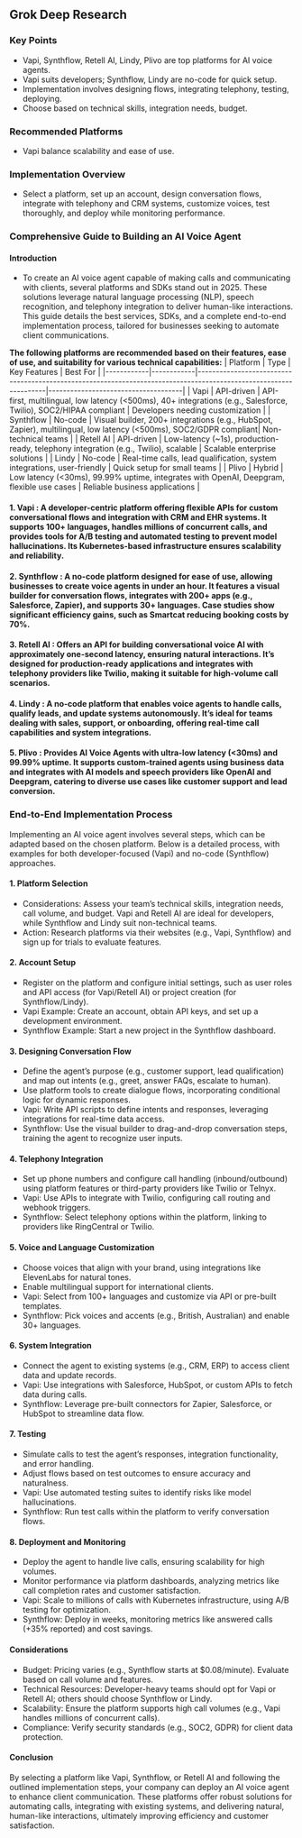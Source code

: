 ## Grok Deep Research

### Key Points

- Vapi, Synthflow, Retell AI, Lindy, Plivo are top platforms for AI voice agents.
- Vapi suits developers; Synthflow, Lindy are no-code for quick setup.
- Implementation involves designing flows, integrating telephony, testing, deploying.
- Choose based on technical skills, integration needs, budget.

### Recommended Platforms

- Vapi  balance scalability and ease of use.

### Implementation Overview
- Select a platform, set up an account, design conversation flows, integrate with telephony and CRM systems, customize voices, test thoroughly, and deploy while monitoring performance.

### Comprehensive Guide to Building an AI Voice Agent

#### Introduction
- To create an AI voice agent capable of making calls and communicating with clients, several platforms and SDKs stand out in 2025. These solutions leverage natural language processing (NLP), speech recognition, and telephony integration to deliver human-like interactions. This guide details the best services, SDKs, and a complete end-to-end implementation process, tailored for businesses seeking to automate client communications.

**The following platforms are recommended based on their features, ease of use, and suitability for various technical capabilities:**
| Platform   | Type       | Key Features                                                                                                     | Best For                            |
|------------|------------|------------------------------------------------------------------------------------------------------------------|-------------------------------------|
| Vapi       | API-driven | API-first, multilingual, low latency (<500ms), 40+ integrations (e.g., Salesforce, Twilio), SOC2/HIPAA compliant | Developers needing customization    |
| Synthflow  | No-code    | Visual builder, 200+ integrations (e.g., HubSpot, Zapier), multilingual, low latency (<500ms), SOC2/GDPR compliant| Non-technical teams                 |
| Retell AI  | API-driven | Low-latency (~1s), production-ready, telephony integration (e.g., Twilio), scalable                              | Scalable enterprise solutions       |
| Lindy      | No-code    | Real-time calls, lead qualification, system integrations, user-friendly                                          | Quick setup for small teams         |
| Plivo      | Hybrid     | Low latency (<30ms), 99.99% uptime, integrates with OpenAI, Deepgram, flexible use cases                         | Reliable business applications      |

#### 1. Vapi : A developer-centric platform offering flexible APIs for custom conversational flows and integration with CRM and EHR systems. It supports 100+ languages, handles millions of concurrent calls, and provides tools for A/B testing and automated testing to prevent model hallucinations. Its Kubernetes-based infrastructure ensures scalability and reliability.

#### 2. Synthflow : A no-code platform designed for ease of use, allowing businesses to create voice agents in under an hour. It features a visual builder for conversation flows, integrates with 200+ apps (e.g., Salesforce, Zapier), and supports 30+ languages. Case studies show significant efficiency gains, such as Smartcat reducing booking costs by 70%.

#### 3. Retell AI : Offers an API for building conversational voice AI with approximately one-second latency, ensuring natural interactions. It’s designed for production-ready applications and integrates with telephony providers like Twilio, making it suitable for high-volume call scenarios.

#### 4. Lindy : A no-code platform that enables voice agents to handle calls, qualify leads, and update systems autonomously. It’s ideal for teams dealing with sales, support, or onboarding, offering real-time call capabilities and system integrations.

#### 5. Plivo : Provides AI Voice Agents with ultra-low latency (<30ms) and 99.99% uptime. It supports custom-trained agents using business data and integrates with AI models and speech providers like OpenAI and Deepgram, catering to diverse use cases like customer support and lead conversion.

### End-to-End Implementation Process
Implementing an AI voice agent involves several steps, which can be adapted based on the chosen platform. Below is a detailed process, with examples for both developer-focused (Vapi) and no-code (Synthflow) approaches.

#### 1. Platform Selection
- Considerations: Assess your team’s technical skills, integration needs, call volume, and budget. Vapi and Retell AI are ideal for developers, while Synthflow and Lindy suit non-technical teams.
- Action: Research platforms via their websites (e.g., Vapi, Synthflow) and sign up for trials to evaluate features.

#### 2. Account Setup
- Register on the platform and configure initial settings, such as user roles and API access (for Vapi/Retell AI) or project creation (for Synthflow/Lindy).
- Vapi Example: Create an account, obtain API keys, and set up a development environment.
- Synthflow Example: Start a new project in the Synthflow dashboard.

#### 3. Designing Conversation Flow
- Define the agent’s purpose (e.g., customer support, lead qualification) and map out intents (e.g., greet, answer FAQs, escalate to human).
- Use platform tools to create dialogue flows, incorporating conditional logic for dynamic responses.
- Vapi: Write API scripts to define intents and responses, leveraging integrations for real-time data access.
- Synthflow: Use the visual builder to drag-and-drop conversation steps, training the agent to recognize user inputs.

#### 4. Telephony Integration
- Set up phone numbers and configure call handling (inbound/outbound) using platform features or third-party providers like Twilio or Telnyx.
- Vapi: Use APIs to integrate with Twilio, configuring call routing and webhook triggers.
- Synthflow: Select telephony options within the platform, linking to providers like RingCentral or Twilio.

#### 5. Voice and Language Customization
- Choose voices that align with your brand, using integrations like ElevenLabs for natural tones.
- Enable multilingual support for international clients.
- Vapi: Select from 100+ languages and customize via API or pre-built templates.
- Synthflow: Pick voices and accents (e.g., British, Australian) and enable 30+ languages.

#### 6. System Integration
- Connect the agent to existing systems (e.g., CRM, ERP) to access client data and update records.
- Vapi: Use integrations with Salesforce, HubSpot, or custom APIs to fetch data during calls.
- Synthflow: Leverage pre-built connectors for Zapier, Salesforce, or HubSpot to streamline data flow.

#### 7. Testing
- Simulate calls to test the agent’s responses, integration functionality, and error handling.
- Adjust flows based on test outcomes to ensure accuracy and naturalness.
- Vapi: Use automated testing suites to identify risks like model hallucinations.
- Synthflow: Run test calls within the platform to verify conversation flows.

#### 8. Deployment and Monitoring
- Deploy the agent to handle live calls, ensuring scalability for high volumes.
- Monitor performance via platform dashboards, analyzing metrics like call completion rates and customer satisfaction.
- Vapi: Scale to millions of calls with Kubernetes infrastructure, using A/B testing for optimization.
- Synthflow: Deploy in weeks, monitoring metrics like answered calls (+35% reported) and cost savings.


#### Considerations

- Budget: Pricing varies (e.g., Synthflow starts at $0.08/minute). Evaluate based on call volume and features.
- Technical Resources: Developer-heavy teams should opt for Vapi or Retell AI; others should choose Synthflow or Lindy.
- Scalability: Ensure the platform supports high call volumes (e.g., Vapi handles millions of concurrent calls).
- Compliance: Verify security standards (e.g., SOC2, GDPR) for client data protection.

#### Conclusion
By selecting a platform like Vapi, Synthflow, or Retell AI and following the outlined implementation steps, your company can deploy an AI voice agent to enhance client communication. These platforms offer robust solutions for automating calls, integrating with existing systems, and delivering natural, human-like interactions, ultimately improving efficiency and customer satisfaction.